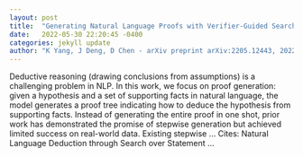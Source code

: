 ```yaml
---
layout: post
title:  "Generating Natural Language Proofs with Verifier-Guided Search"
date:   2022-05-30 22:20:45 -0400
categories: jekyll update
author: "K Yang, J Deng, D Chen - arXiv preprint arXiv:2205.12443, 2022"
---
```

Deductive reasoning (drawing conclusions from assumptions) is a challenging problem in NLP. In this work, we focus on proof generation: given a hypothesis and a set of supporting facts in natural language, the model generates a proof tree indicating how to deduce the hypothesis from supporting facts. Instead of generating the entire proof in one shot, prior work has demonstrated the promise of stepwise generation but achieved limited success on real-world data. Existing stepwise … Cites: ‪Natural Language Deduction through Search over Statement …‬